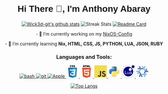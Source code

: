 <div align="center">
  <h1 align="center" style="font-family: Verdana, Geneva, Tahoma, sans-serif">Hi There 👋, I'm Anthony Abaray</h1>
  <h3></h3>

[![Wick3d-git's github stats](https://github-readme-stats-three-blue-39.vercel.app/api?username=wick3d-git&theme=nord&show_icons=true)](https://github.com/wick3d-git) 
![Streak Stats](https://streak-stats.demolab.com/?user=wick3d-git&layout=compact&theme=nord)
[![Readme Card](https://github-readme-stats-three-blue-39.vercel.app/api/pin/?username=wick3d-git&repo=nix-config&theme=nord)](https://github.com/wick3d-git/nix-config)

</div>
<!--<img align="left" alt="Tux-Coding" width="503" src="https://media.tenor.com/NeJfHqkmdMIAAAAC/tux-linux-penguin.gif">-->
<p align="center">- 🔭 I’m currently working on my <a href="https://github.com/Wick3d-git/Nix-Config">NixOS-Config </a></p>

<p align="center">- 🌱 I’m currently learning <strong>Nix, HTML, CSS, JS, PYTHON, LUA, JSON, RUBY</strong></p>

<h3 align="center">Languages and Tools:</h3>
<p align="center"> <a href="https://www.gnu.org/software/bash/" target="_blank" rel="noreferrer"> <img src="https://www.vectorlogo.zone/logos/gnu_bash/gnu_bash-icon.svg" alt="bash" width="40" height="40"/> </a> <a href="https://git-scm.com/" target="_blank" rel="noreferrer"> <img src="https://www.vectorlogo.zone/logos/git-scm/git-scm-icon.svg" alt="git" width="40" height="40"/> </a> <a href="https://www.apple.com/macos" target="_blank" rel="noreferrer"> <img src="https://www.vectorlogo.zone/logos/apple/apple-icon.svg" alt="Apple" width="40" height="40"/> </a> <a href="https://www.w3schools.com/css/" target="_blank" rel="noreferrer"> <img src="https://raw.githubusercontent.com/devicons/devicon/master/icons/css3/css3-original-wordmark.svg" alt="css3" width="40" height="40"/> </a> <a href="https://www.w3.org/html/" target="_blank" rel="noreferrer"> <img src="https://raw.githubusercontent.com/devicons/devicon/master/icons/html5/html5-original-wordmark.svg" alt="html5" width="40" height="40"/> </a> <a href="https://developer.mozilla.org/en-US/docs/Web/JavaScript" target="_blank" rel="noreferrer"> <img src="https://raw.githubusercontent.com/devicons/devicon/master/icons/javascript/javascript-original.svg" alt="javascript" width="40" height="40"/> </a>  <a href="https://www.python.org" target="_blank" rel="noreferrer"> <img src="https://raw.githubusercontent.com/devicons/devicon/master/icons/python/python-original.svg" alt="python" width="40" height="40"/> </a> 
<a href="https://www.lua.org"> <img src="https://raw.githubusercontent.com/devicons/devicon/master/icons/lua/lua-plain.svg" width=40 height=40> </a><a href="https://www.nixos.org" target="_blank" rel="noreferrer"> <img src="https://raw.githubusercontent.com/devicons/devicon/master/icons/nixos/nixos-original.svg" alt="nixos" width="40" height="40"> </a> </p>
<div align="center">
  
[![Top Langs](https://github-readme-stats-three-blue-39.vercel.app/api/top-langs/?username=wick3d-git&theme=nord)](https://github.com/anuraghazra/github-readme-stats)
</div>
